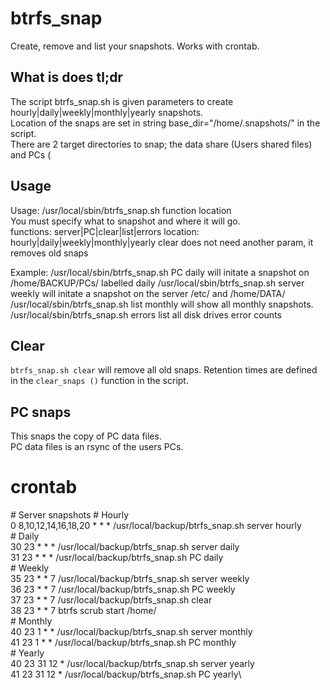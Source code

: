 # btrfs_snap
Create, remove and list your snapshots.  Works with crontab.

##  What is does  tl;dr
The script btrfs_snap.sh is given parameters to create hourly|daily|weekly|monthly|yearly snapshots.\
Location of the snaps are set in string base_dir="/home/.snapshots/" in the script.\
There are 2 target directories to snap; the data share (Users shared files) and PCs (

## Usage
Usage: /usr/local/sbin/btrfs_snap.sh function location                                                                       
You must specify what to snapshot and where it will go.                                                                  
functions: server|PC|clear|list|errors
location: hourly|daily|weekly|monthly|yearly
clear does not need another param, it removes old snaps

Example:
/usr/local/sbin/btrfs_snap.sh PC daily         will initate a snapshot on /home/BACKUP/PCs/ labelled daily
/usr/local/sbin/btrfs_snap.sh server weekly    will initate a snapshot on the server /etc/ and /home/DATA/
/usr/local/sbin/btrfs_snap.sh list monthly     will show all monthly snapshots.
/usr/local/sbin/btrfs_snap.sh errors           list all disk drives error counts

##  Clear
`btrfs_snap.sh clear`
 will remove all old snaps.  Retention times are defined in the `clear_snaps ()` function in the script.

##  PC snaps
This snaps the copy of PC data files.\
PC data files is an rsync of the users PCs.

# crontab

\#  Server snapshots
\#  Hourly\
0 8,10,12,14,16,18,20 * * * /usr/local/backup/btrfs_snap.sh server hourly\
\#  Daily\
30 23 * * * /usr/local/backup/btrfs_snap.sh server daily\
31 23 * * * /usr/local/backup/btrfs_snap.sh PC daily\
\#  Weekly\
35 23 * * 7 /usr/local/backup/btrfs_snap.sh server weekly\
36 23 * * 7 /usr/local/backup/btrfs_snap.sh PC weekly\
37 23 * * 7 /usr/local/backup/btrfs_snap.sh clear\
38 23 * * 7 btrfs scrub start /home/\
\#  Monthly\
40 23 1 * * /usr/local/backup/btrfs_snap.sh server monthly\
41 23 1 * * /usr/local/backup/btrfs_snap.sh PC monthly\
\#  Yearly\
40 23 31 12 * /usr/local/backup/btrfs_snap.sh server yearly\
41 23 31 12 * /usr/local/backup/btrfs_snap.sh PC yearly\
